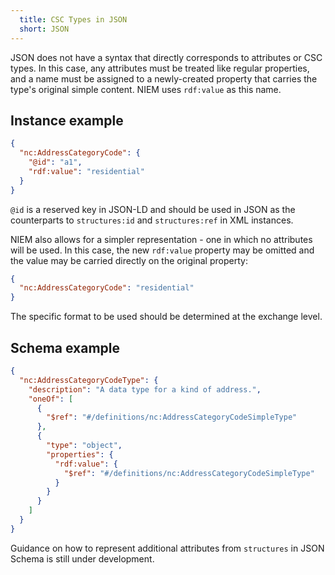 ```yaml
---
  title: CSC Types in JSON
  short: JSON
---
```


JSON does not have a syntax that directly corresponds to attributes or CSC types.  In this case, any attributes must be treated like regular properties, and a name must be assigned to a newly-created property that carries the type's original simple content.  NIEM uses `rdf:value` as this name.

## Instance example

```json
{
  "nc:AddressCategoryCode": {
    "@id": "a1",
    "rdf:value": "residential"
  }
}
```

`@id` is a reserved key in JSON-LD and should be used in JSON as the counterparts to `structures:id` and `structures:ref` in XML instances.

NIEM also allows for a simpler representation - one in which no attributes will be used.  In this case, the new `rdf:value` property may be omitted and the value may be carried directly on the original property:

```json
{
  "nc:AddressCategoryCode": "residential"
}
```

The specific format to be used should be determined at the exchange level.

## Schema example

```json
{
  "nc:AddressCategoryCodeType": {
    "description": "A data type for a kind of address.",
    "oneOf": [
      {
        "$ref": "#/definitions/nc:AddressCategoryCodeSimpleType"
      },
      {
        "type": "object",
        "properties": {
          "rdf:value": {
            "$ref": "#/definitions/nc:AddressCategoryCodeSimpleType"
          }
        }
      }
    ]
  }
}
```

Guidance on how to represent additional attributes from `structures` in JSON Schema is still under development.

